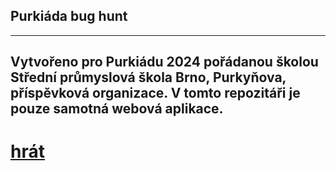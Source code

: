 ## Purkiáda bug hunt
---
Vytvořeno pro Purkiádu 2024 pořádanou školou Střední průmyslová škola Brno, Purkyňova, příspěvková organizace.
V tomto repozitáři je pouze samotná webová aplikace.
---
# [hrát](https://purkiada2024.netlify.app/)
